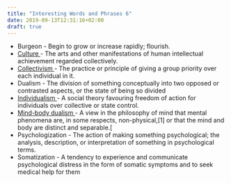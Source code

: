 ```yaml
---
title: "Interesting Words and Phrases 6"
date: 2019-09-13T12:31:16+02:00
draft: true
---
```


<ul> 
<li> Burgeon - Begin to grow or increase rapidly; flourish.</li>
<li> <a href="https://en.wikipedia.org/wiki/Culture">Culture </a> - The arts and other manifestations of human intellectual achievement regarded collectively.</li>
<li> <a href="https://link.springer.com/chapter/10.1007/978-1-349-08120-2_3"> Collectivism </a> - The practice or principle of giving a group priority over each individual in it.</li>
<li> Dualism - The division of something conceptually into two opposed or contrasted aspects, or the state of being so divided </li>
<li> <a href="https://link.springer.com/chapter/10.1007/978-1-349-08120-2_3"> Individualism </a>- A social theory favouring freedom of action for individuals over collective or state control.</li>
<li> <a href="https://www.ncbi.nlm.nih.gov/pmc/articles/PMC3115289/?report=classic"> Mind-body dualism </a> -  A view in the philosophy of mind that mental phenomena are, in some respects, non-physical,[1] or that the mind and body are distinct and separable.[</li>
<li> Psychologization - The action of making something psychological; the analysis, description, or interpretation of something in psychological terms. </li>
<li> Somatization - A tendency to experience and communicate psychological distress in the form of somatic symptoms and to seek medical help for them</li>
</ul>
